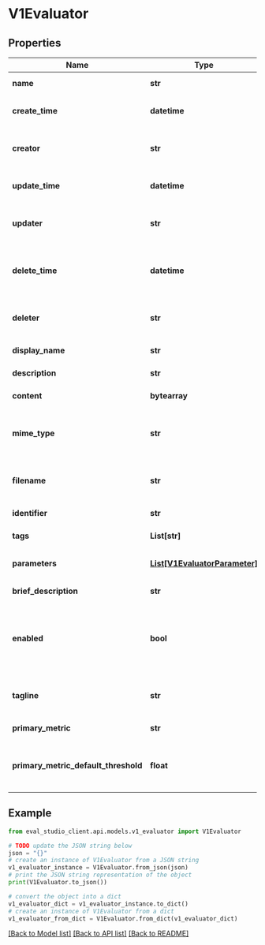 # V1Evaluator


## Properties

Name | Type | Description | Notes
------------ | ------------- | ------------- | -------------
**name** | **str** |  | [optional] [readonly] 
**create_time** | **datetime** | Output only. Timestamp when the Evaluator was created. | [optional] [readonly] 
**creator** | **str** | Output only. Name of the user or service that requested creation of the Evaluator. | [optional] [readonly] 
**update_time** | **datetime** | Output only. Optional. Timestamp when the Evaluator was last updated. | [optional] [readonly] 
**updater** | **str** | Output only. Optional. Name of the user or service that requested update of the Evaluator. | [optional] [readonly] 
**delete_time** | **datetime** | Output only. Optional. Set when the Evaluator is deleted. When set Evaluator should be considered as deleted. | [optional] [readonly] 
**deleter** | **str** | Output only. Optional. Name of the user or service that requested deletion of the Evaluator. | [optional] [readonly] 
**display_name** | **str** | Human readable name of the Evaluator. | [optional] 
**description** | **str** | Optional. Arbitrary description of the Evaluator. | [optional] 
**content** | **bytearray** | Base64 encoded Evaluator implementation. | [optional] 
**mime_type** | **str** | MIME type of the Evaluator implementation, e.g.: \&quot;text/x-python\&quot; or \&quot;application/zip\&quot;. | [optional] 
**filename** | **str** | Filename of the Evaluator implementation, e.g.: \&quot;evaluator.py\&quot; or \&quot;evaluator.zip\&quot;. | [optional] 
**identifier** | **str** | Well known identifier of the Evaluator implementation. | [optional] 
**tags** | **List[str]** | Optional. Tags or other identifiers of the Evaluator. | [optional] 
**parameters** | [**List[V1EvaluatorParameter]**](V1EvaluatorParameter.md) | Optional. Additional parameters of the Evaluator. | [optional] 
**brief_description** | **str** | Optional. Short preview of the Evaluator&#39;s description. | [optional] 
**enabled** | **bool** | Output only. Whether this Evaluator can be used for creating evaluations. Evaluator might be disabled because it has some external requirements that are not met. | [optional] [readonly] 
**tagline** | **str** | Output only. Tagline is a short (single-line) and high-level description of the evaluator. | [optional] [readonly] 
**primary_metric** | **str** | Output only. Optional. The name of the primary metric. | [optional] [readonly] 
**primary_metric_default_threshold** | **float** | Output only. Optional. Default threshold of the primary metric. Value must be ignored if primary_metric is invalid. | [optional] [readonly] 

## Example

```python
from eval_studio_client.api.models.v1_evaluator import V1Evaluator

# TODO update the JSON string below
json = "{}"
# create an instance of V1Evaluator from a JSON string
v1_evaluator_instance = V1Evaluator.from_json(json)
# print the JSON string representation of the object
print(V1Evaluator.to_json())

# convert the object into a dict
v1_evaluator_dict = v1_evaluator_instance.to_dict()
# create an instance of V1Evaluator from a dict
v1_evaluator_from_dict = V1Evaluator.from_dict(v1_evaluator_dict)
```
[[Back to Model list]](../README.md#documentation-for-models) [[Back to API list]](../README.md#documentation-for-api-endpoints) [[Back to README]](../README.md)


